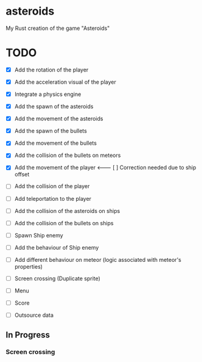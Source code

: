 # asteroids
My Rust creation of the game "Asteroids"

# TODO
- [x] Add the rotation of the player
- [x] Add the acceleration visual of the player
- [x] Integrate a physics engine
- [x] Add the spawn of the asteroids
- [x] Add the movement of the asteroids
- [x] Add the spawn of the bullets
- [x] Add the movement of the bullets
- [x] Add the collision of the bullets on meteors
- [x] Add the movement of the player <--- [ ] Correction needed due to ship offset
- [ ] Add the collision of the player
- [ ] Add teleportation to the player
- [ ] Add the collision of the asteroids on ships
- [ ] Add the collision of the bullets on ships
- [ ] Spawn Ship enemy
- [ ] Add the behaviour of Ship enemy
- [ ] Add different behaviour on meteor (logic associated with meteor's properties)
- [ ] Screen crossing (Duplicate sprite)
- [ ] Menu
- [ ] Score
- [ ] Outsource data


## In Progress

### Screen crossing